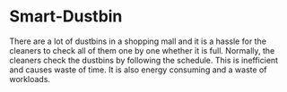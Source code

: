 # Smart-Dustbin
There are a lot of dustbins in a shopping mall and it is a hassle for the cleaners to check all of them one by one whether it is full. Normally, the cleaners check the dustbins by following the schedule. This is inefficient and causes waste of time. It is also energy consuming and a waste of workloads.
